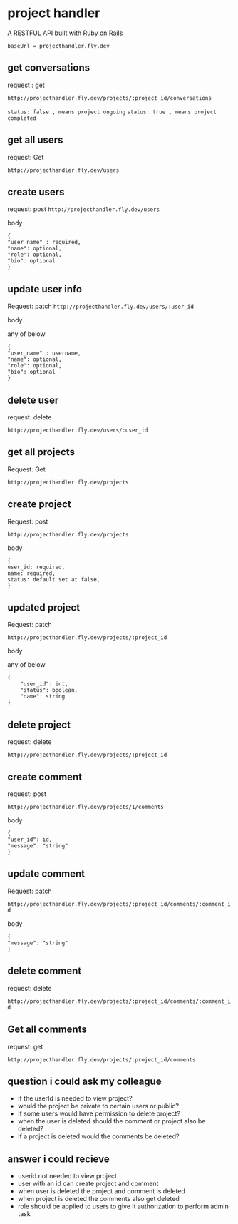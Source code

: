 # project handler

A RESTFUL API built with Ruby on Rails

```baseUrl = projecthandler.fly.dev```

## get conversations

request : get

```http://projecthandler.fly.dev/projects/:project_id/conversations```

```status: false , means project ongoing```
```status: true , means project completed```

## get all users

request: Get

```http://projecthandler.fly.dev/users```

## create users
request: post
```http://projecthandler.fly.dev/users```

body 

```
{
"user_name" : required,
"name": optional,
"role": optional,
"bio": optional
}
```

## update user info
Request: patch
```http://projecthandler.fly.dev/users/:user_id```

body

any of below

```
{
"user_name" : username,
"name": optional,
"role": optional,
"bio": optional
}
```

## delete user

request: delete

```http://projecthandler.fly.dev/users/:user_id```


## get all projects

Request: Get

```http://projecthandler.fly.dev/projects```

## create project

Request: post

```http://projecthandler.fly.dev/projects```

body

```
{
user_id: required,
name: required,
status: default set at false,
}
```

## updated project

Request: patch

```http://projecthandler.fly.dev/projects/:project_id```

body

any of below

```
{
    "user_id": int,
    "status": boolean,
    "name": string
}
```

## delete project

request: delete

```http://projecthandler.fly.dev/projects/:project_id```

## create comment

request: post

```http://projecthandler.fly.dev/projects/1/comments```

body 

```
{
"user_id": id,
"message": "string"
}
```

## update comment

Request: patch

```http://projecthandler.fly.dev/projects/:project_id/comments/:comment_id```

body

```
{
"message": "string"
}
```

## delete comment

request: delete

```http://projecthandler.fly.dev/projects/:project_id/comments/:comment_id```

## Get all comments

request: get

```http://projecthandler.fly.dev/projects/:project_id/comments```


## question i could ask my colleague

- if the userId is needed to view project?
- would the project be private to certain users or public?
- if some users would have permission to delete project?
- when the user is deleted should the comment or project also be deleted?
- if a project is deleted would the comments be deleted?

## answer i could recieve

- userid not needed to view project
- user with an id can create project and comment
- when user is deleted the project and comment is deleted
- when project is deleted the comments also get deleted
- role should be applied to users to give it authorization to perform admin task


